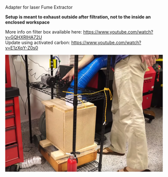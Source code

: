 Adapter for laser Fume Extractor

**Setup is meant to exhaust outside after filtration, not to the inside an enclosed workspace**

More info on filter box available here: https://www.youtube.com/watch?v=GQHXRIHA72U  
Update using activated carbon: https://www.youtube.com/watch?v=E1zXqY-Z0s0

![image](extractor.png)

